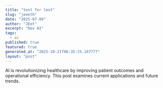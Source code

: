 ```yaml
---
title: "test for test"
slug: "jeeeth"
date: "2025-07-09"
author: "JEet"
excerpt: "Dev AI"
tags:
  - ai
published: true
featured: true
generated_at: "2025-10-21T06:35:25.167777"
layout: "post"
---
```


AI is revolutionizing healthcare by improving patient outcomes and operational efficiency. This post examines current applications and future trends.